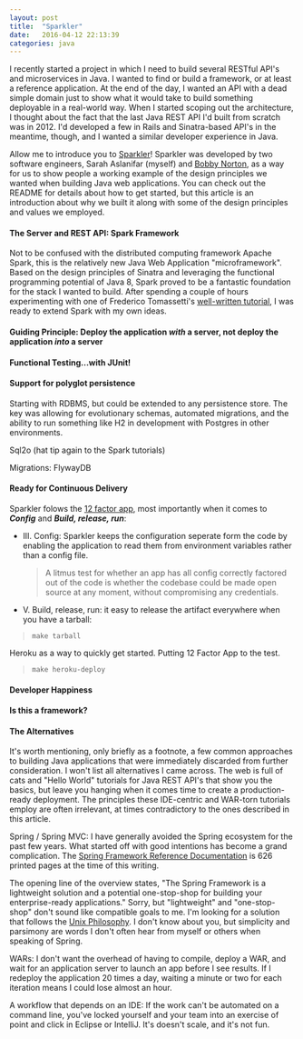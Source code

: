 ```yaml
---
layout: post
title:  "Sparkler"
date:   2016-04-12 22:13:39
categories: java
---
```


I recently started a project in which I need to build several RESTful API's and microservices in Java. I wanted to find or build a framework, or at least a reference application. At the end of the day, I wanted an API with a dead simple domain just to show what it would take to build something deployable in a real-world way. When I started scoping out the architecture, I thought about the fact that the last Java REST API I'd built from scratch was in 2012. I'd developed a few in Rails and Sinatra-based API's in the meantime, though, and I wanted a similar developer experience in Java.

Allow me to introduce you to [Sparkler](https://github.com/saslani/sparkler)! Sparkler was developed by two software engineers, Sarah Aslanifar (myself) and [Bobby Norton](http://bobbynorton.com/), as a way for us to show people a working example of the design principles we wanted when building Java web applications. You can check out the README for details about how to get started, but this article is an introduction about why we built it along with some of the design principles and values we employed.


#### The Server and REST API: Spark Framework
Not to be confused with the distributed computing framework Apache Spark, this is the relatively new Java Web Application "microframework". Based on the design principles of Sinatra and leveraging the functional programming potential of Java 8, Spark proved to be a fantastic foundation for the stack I wanted to build. After spending a couple of hours experimenting with one of Frederico Tomassetti's [well-written tutorial](https://sparktutorials.github.io/2015/04/03/spark-lombok-jackson-reduce-boilerplate.html), I was ready to extend Spark with my own ideas.

#### Guiding Principle: Deploy the application *with* a server, not deploy the application *into* a server

#### Functional Testing...with JUnit!

#### Support for polyglot persistence
Starting with RDBMS, but could be extended to any persistence store. The key was allowing for evolutionary schemas, automated migrations, and the ability to run something like H2 in development with Postgres in other environments.

Sql2o (hat tip again to the Spark tutorials)

Migrations: FlywayDB

#### Ready for Continuous Delivery

Sparkler folows the [12 factor app](http://12factor.net/), most importantly when it comes to **_Config_** and **_Build, release, run_**:

* III. Config: Sparkler keeps the configuration seperate form the code by enabling the application to read them from environment variables rather than a config file.
	> A litmus test for whether an app has all config correctly factored out of the code is whether the codebase could be made open source at any moment, without compromising any credentials.

* V. Build, release, run: it easy to release the artifact everywhere when you have a tarball:
>```
> make tarball
> ```

Heroku as a way to quickly get started. Putting 12 Factor App to the test.

>```
> make heroku-deploy
> ```

#### Developer Happiness

#### Is this a framework?

#### The Alternatives
It's worth mentioning, only briefly as a footnote, a few common approaches to building Java applications that were immediately discarded from further consideration. I won't list all alternatives I came across. The web is full of cats and "Hello World" tutorials for Java REST API's that show you the basics, but leave you hanging when it comes time to create a production-ready deployment. The principles these IDE-centric and WAR-torn tutorials employ are often irrelevant, at times contradictory to the ones described in this article.

Spring / Spring MVC: I have generally avoided the Spring ecosystem for the past few years. What started off with good intentions has become a grand complication. The [Spring Framework Reference Documentation](http://docs.spring.io/autorepo/docs/spring/3.2.x/spring-framework-reference/htmlsingle/) is 626 printed pages at the time of this writing.

The opening line of the overview states, "The Spring Framework is a lightweight solution and a potential one-stop-shop for building your enterprise-ready applications." Sorry, but "lightweight" and "one-stop-shop" don't sound like compatible goals to me. I'm looking for a solution that follows the [Unix Philosophy](http://www.catb.org/esr/writings/taoup/html/ch01s06.html). I don't know about you, but simplicity and parsimony are words I don't often hear from myself or others when speaking of Spring.

WARs: I don't want the overhead of having to compile, deploy a WAR, and wait for an application server to launch an app before I see results. If I redeploy the application 20 times a day, waiting a minute or two for each iteration means I could lose almost an hour.

A workflow that depends on an IDE: If the work can't be automated on a command line, you've locked yourself and your team into an exercise of point and click in Eclipse or IntelliJ. It's doesn't scale, and it's not fun.
